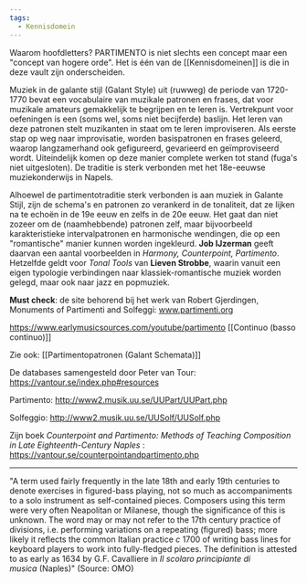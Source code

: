 ```yaml
---
tags:
  - Kennisdomein
---
```

Waarom hoofdletters? PARTIMENTO is niet slechts een concept maar een "concept van hogere orde". Het is één van de [[Kennisdomeinen]] is die in deze vault zijn onderscheiden. 

Muziek in de galante stijl (Galant Style) uit (ruwweg) de periode van 1720-1770 bevat een vocabulaire van muzikale patronen en frases, dat voor muzikale amateurs gemakkelijk te begrijpen en te leren is. Vertrekpunt voor oefeningen is een (soms wel, soms niet becijferde) baslijn. Het leren van deze patronen stelt muzikanten in staat om te leren improviseren. Als eerste stap op weg naar improvisatie, worden basispatronen en frases geleerd, waarop langzamerhand ook gefigureerd, gevarieerd en geïmproviseerd wordt. Uiteindelijk komen op deze manier complete werken tot stand (fuga's niet uitgesloten).
De traditie is sterk verbonden met het 18e-eeuwse muziekonderwijs in Napels.

Alhoewel de partimentotraditie sterk verbonden is aan muziek in Galante Stijl, zijn de schema's en patronen zo verankerd in de tonaliteit, dat ze lijken na te echoën in de 19e eeuw en zelfs in de 20e eeuw. Het gaat dan niet zozeer om de (naamhebbende) patronen zelf, maar bijvoorbeeld karakteristieke intervalpatronen en harmonische wendingen, die op een "romantische" manier kunnen worden ingekleurd. 
**Job IJzerman** geeft daarvan een aantal voorbeelden in *Harmony, Counterpoint, Partimento*. Hetzelfde geldt voor *Tonal Tools* van **Lieven Strobbe**, waarin vanuit een eigen typologie  verbindingen naar klassiek-romantische muziek worden gelegd, maar ook naar jazz en popmuziek.  

**Must check**: de site behorend bij het werk van Robert Gjerdingen, Monuments of Partimenti and Solfeggi: www.partimenti.org

https://www.earlymusicsources.com/youtube/partimento
[[Continuo (basso continuo)]]

Zie ook: [[Partimentopatronen (Galant Schemata)]]

De databases samengesteld door Peter van Tour: https://vantour.se/index.php#resources

Partimento: http://www2.musik.uu.se/UUPart/UUPart.php

Solfeggio: http://www2.musik.uu.se/UUSolf/UUSolf.php

Zijn boek *Counterpoint and Partimento: Methods of Teaching Composition in Late Eighteenth-Century Naples* : https://vantour.se/counterpointandpartimento.php



---
"A term used fairly frequently in the late 18th and early 19th centuries to denote exercises in figured-bass playing, not so much as accompaniments to a solo instrument as self-contained pieces. Composers using this term were very often Neapolitan or Milanese, though the significance of this is unknown. The word may or may not refer to the 17th century practice of divisions, i.e. performing variations on a repeating (figured) bass; more likely it reflects the common Italian practice _c_ 1700 of writing bass lines for keyboard players to work into fully-fledged pieces. The definition is attested to as early as 1634 by G.F. Cavalliere in _Il scolaro principiante di musica_ (Naples)" 
(Source: OMO)

